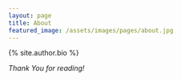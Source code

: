 ```yaml
---
layout: page
title: About
featured_image: /assets/images/pages/about.jpg
---
```


{% site.author.bio %}

*Thank You for reading!*